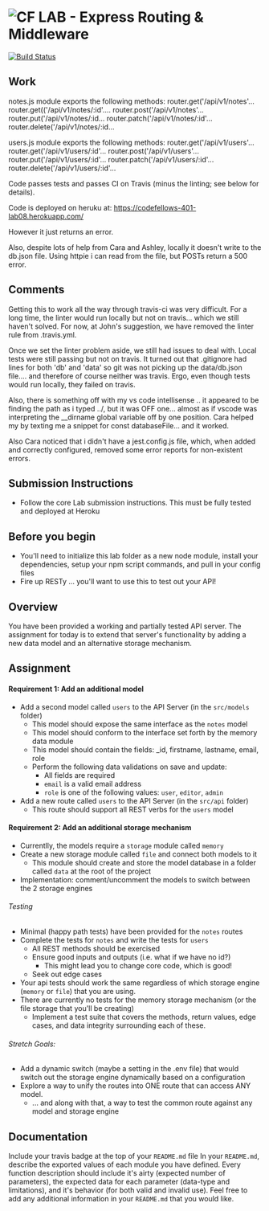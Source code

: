 ![CF](http://i.imgur.com/7v5ASc8.png) LAB - Express Routing & Middleware
=======================================================
[![Build Status](https://travis-ci.com/Kevinoh47/lab-08.svg?branch=working08)](https://travis-ci.com/Kevinoh47/lab-08)


## Work
notes.js module exports the following methods:
router.get('/api/v1/notes'...
router.get(('/api/v1/notes/:id'....
router.post('/api/v1/notes'...
router.put('/api/v1/notes/:id...
router.patch('/api/v1/notes/:id'...
router.delete('/api/v1/notes/:id...


users.js module exports the following methods:
router.get('/api/v1/users'...
router.get('/api/v1/users/:id'...
router.post('/api/v1/users'...
router.put('/api/v1/users/:id'...
router.patch('/api/v1/users/:id'...
router.delete('/api/v1/users/:id'...

Code passes tests and passes CI on Travis (minus the linting; see below for details).

Code is deployed on heruku at: https://codefellows-401-lab08.herokuapp.com/

However it just returns an error.

Also, despite lots of help from Cara and Ashley, locally it doesn't write to the db.json file. Using httpie i can read from the file, but POSTs return a 500 error. 

## Comments
Getting this to work all the way through travis-ci was very difficult. For a long time, the linter would run locally but not on travis... which we still haven't solved. For now, at John's suggestion, we have removed the linter rule from .travis.yml.

Once we set the linter problem aside, we still had issues to deal with. Local tests were still passing but not on travis. It turned out that 
.gitignore had lines for both 'db' and 'data' so git was not picking up the data/db.json file.... and therefore of course neither was travis. Ergo, even though tests would run locally, they failed on travis.

Also, there is something off with my vs code intellisense .. it appeared to be finding the path as i typed ../, but it was OFF one... almost as if vscode was interpreting the __dirname global variable off by one position. Cara helped my by texting me a snippet for const databaseFile... and it worked.  

Also Cara noticed that i didn't have a jest.config.js file, which, when added and correctly configured, removed some error reports for non-existent errors.

## Submission Instructions
* Follow the core Lab submission instructions. This must be fully tested and deployed at Heroku

## Before you begin
* You'll need to initialize this lab folder as a new node module, install your dependencies, setup your npm script commands, and pull in your config files
* Fire up RESTy ... you'll want to use this to test out your API!

## Overview
You have been provided a working and partially tested API server. The assignment for today is to extend that server's functionality by adding a new data model and an alternative storage mechanism.

## Assignment
#### Requirement 1: Add an additional model
* Add a second model called `users` to the API Server (in the `src/models` folder)
  * This model should expose the same interface as the `notes` model
  * This model should conform to the interface set forth by the memory data module
  * This model should contain the fields: _id, firstname, lastname, email, role
  * Perform the following data validations on save and update:
    * All fields are required
    * `email` is a valid email address
    * `role` is one of the following values: `user`, `editor`, `admin`
* Add a new route called `users` to the API Server (in the `src/api` folder)
  * This route should support all REST verbs for the `users` model

#### Requirement 2: Add an additional storage mechanism
* Currentlly, the models require a `storage` module called `memory`
* Create a new storage module called `file` and connect both models to it
  * This module should create and store the model database in a folder called `data` at the root of the project
* Implementation: comment/uncomment the models to switch between the 2 storage engines

###### Testing
* Minimal (happy path tests) have been provided for the `notes` routes
* Complete the tests for `notes` and write the tests for `users`
  * All REST methods should be exercised
  * Ensure good inputs and outputs (i.e. what if we have no id?)
    * This might lead you to change core code, which is good!
  * Seek out edge cases
* Your api tests should work the same regardless of which storage engine (`memory` or `file`) that you are using.
* There are currently no tests for the memory storage mechanism (or the file storage that you'll be creating)
  * Implement a test suite that covers the methods, return values, edge cases, and data integrity surrounding each of these.

###### Stretch Goals:
* Add a dynamic switch (maybe a setting in the .env file) that would switch out the storage engine dynamically based on a configuration
* Explore a way to unify the routes into ONE route that can access ANY model.
  * ... and along with that, a way to test the common route against any model and storage engine


##  Documentation
Include your travis badge at the top of your `README.md` file
In your `README.md`, describe the exported values of each module you have defined. Every function description should include it's airty (expected number of parameters), the expected data for each parameter (data-type and limitations), and it's behavior (for both valid and invalid use). Feel free to add any additional information in your `README.md` that you would like.




